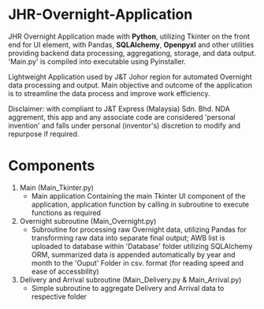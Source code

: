 # JHR-Overnight-Application
JHR Overnight Application made with **Python**, utilizing Tkinter on the front end for UI element, with Pandas, **SQLAlchemy**, **Openpyxl** and other utilities providing backend data processing, aggregationg, storage, and data output. 'Main.py' is compiled into executable using Pyinstaller.

Lightweight Application used by J&T Johor region for automated Overnight data processing and output. Main objective and outcome of the application is to streamline the data process and improve work efficiency.

Disclaimer: with compliant to J&T Express (Malaysia) Sdn. Bhd. NDA aggrement, this app and any associate code are considered 'personal invention' and falls under personal (inventor's) discretion to modify and repurpose if required.  

# Components
1. Main (Main_Tkinter.py)
   - Main application Containing the main Tkinter UI component of the application, application function by calling in subroutine to execute functions as required
2. Overnight subroutine (Main_Overnight.py)
   - Subroutine for processing raw Overnight data, utilizing Pandas for transforming raw data into separate final output; AWB list is uploaded to database within 'Database' folder utilizing SQLAlchemy ORM, summarized data is appended automatically by year and month to the 'Ouput' Folder in csv. format (for reading speed and ease of accessbility)
3. Delivery and Arrival subroutine (Main_Delivery.py & Main_Arrival.py)
   - Simple subroutine to aggregate Delivery and Arrival data to respective folder
